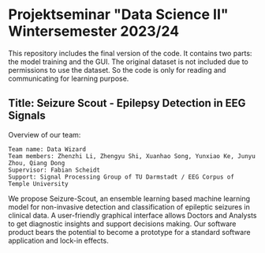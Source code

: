 # Projektseminar "Data Science II" Wintersemester 2023/24
This repository includes the final version of the code. It contains two parts: the model training and the GUI. The original dataset is not included due to permissions to use the dataset. So the code is only for reading and communicating for learning purpose.

## Title: Seizure Scout - Epilepsy Detection in EEG Signals​
Overview of our team:
```
Team name: Data Wizard
Team members: Zhenzhi Li, Zhengyu Shi, Xuanhao Song, Yunxiao Ke, Junyu Zhou, Qiang Dong
Supervisor: Fabian Scheidt
Support: Signal Processing Group of TU Darmstadt / EEG Corpus of Temple University
```
We propose Seizure-Scout, an ensemble learning based machine learning model for non-invasive detection and classification of epileptic seizures in clinical data. A user-friendly graphical interface allows Doctors and Analysts to get diagnostic insights  and support decisions making. Our software product bears the potential to become a prototype for a standard software application and lock-in effects.
